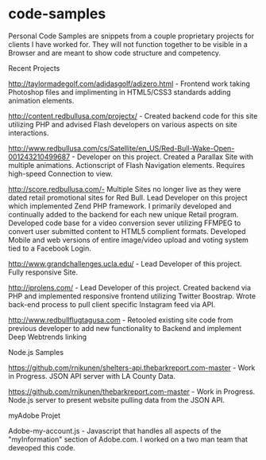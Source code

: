 code-samples
============

Personal Code Samples are snippets from a couple proprietary projects for clients I have worked for.  They will not function together to be visible in a Browser and are meant to show code structure and competency.

Recent Projects

http://taylormadegolf.com/adidasgolf/adizero.html - Frontend work taking Photoshop files and implimenting in HTML5/CSS3 standards adding animation elements.

http://content.redbullusa.com/projectx/ - Created backend code for this site utilizing PHP and advised Flash developers on various aspects on site interactions.

http://www.redbullusa.com/cs/Satellite/en_US/Red-Bull-Wake-Open-001243210499687 - Developer on this project. Created a Parallax Site with multiple animations. Actionscript of Flash Navigation elements. Requires high-speed Connection to view.

http://score.redbullusa.com/- Multiple Sites no longer live as they were dated retail promotional sites for Red Bull.  Lead Developer on this project which implemented Zend PHP framework.  I primarily developed and continually added to the backend for each new unique Retail program.  Developed code base for a video conversion sever utilizing FFMPEG to convert user submitted content to HTML5 complient formats. Developed Mobile and web versions of entire image/video upload and voting system tied to a Facebook Login.

http://www.grandchallenges.ucla.edu/ - Lead Developer of this project. Fully responsive Site.

http://iprolens.com/ - Lead Developer of this project. Created backend via PHP and implemented responsive frontend utilizing Twitter Boostrap. Wrote back-end process to pull client specific Instagram feed via API. 

http://www.redbullflugtagusa.com - Retooled existing site code from previous developer to add new functionality to Backend and implement Deep Webtrends linking



Node.js Samples

https://github.com/rnikunen/shelters-api.thebarkreport.com-master - Work in Progress.  JSON API server with LA County Data.

https://github.com/rnikunen/thebarkreport.com-master - Work in Progress. Node.js server to present website pulling data from the JSON API.

myAdobe Projet

Adobe-my-account.js - Javascript that handles all aspects of the "myInformation" section of Adobe.com. I worked on a two man team that deveoped this code. 

